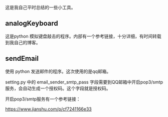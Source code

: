这是我自己平时总结的一些小工具。

## analogKeyboard

这是python 模拟键盘敲击的程序。内部有一个参考链接，十分详细，有时间转载到我自己的博客。



## sendEmail

使用 python 发送邮件的程序。这次使用的是qq邮箱。

setting.py 中的 email_sender_smtp_pass 字段需要到QQ邮箱中开启pop3/smtp服务，会自动生成一个授权码。这个字段就是授权码。



开启pop3/smtp服务有一个参考链接：

https://www.jianshu.com/p/cf7241166e33